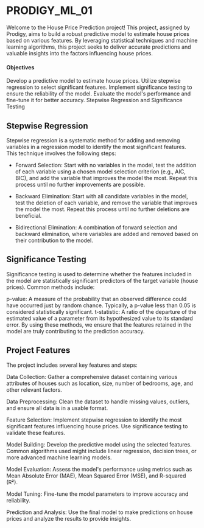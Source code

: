 # PRODIGY_ML_01
Welcome to the House Price Prediction project! This project, assigned by Prodigy, aims to build a robust predictive model to estimate house prices based on various features. By leveraging statistical techniques and machine learning algorithms, this project seeks to deliver accurate predictions and valuable insights into the factors influencing house prices.

#### Objectives
Develop a predictive model to estimate house prices.
Utilize stepwise regression to select significant features.
Implement significance testing to ensure the reliability of the model.
Evaluate the model's performance and fine-tune it for better accuracy.
Stepwise Regression and Significance Testing
## Stepwise Regression
Stepwise regression is a systematic method for adding and removing variables in a regression model to identify the most significant features. This technique involves the following steps:

- Forward Selection: Start with no variables in the model, test the addition of each variable using a chosen model selection criterion (e.g., AIC, BIC), and add the variable that improves the model the most. Repeat this process until no further improvements are possible.

- Backward Elimination: Start with all candidate variables in the model, test the deletion of each variable, and remove the variable that improves the model the most. Repeat this process until no further deletions are beneficial.

- Bidirectional Elimination: A combination of forward selection and backward elimination, where variables are added and removed based on their contribution to the model.

## Significance Testing
Significance testing is used to determine whether the features included in the model are statistically significant predictors of the target variable (house prices). Common methods include:

p-value: A measure of the probability that an observed difference could have occurred just by random chance. Typically, a p-value less than 0.05 is considered statistically significant.
t-statistic: A ratio of the departure of the estimated value of a parameter from its hypothesized value to its standard error.
By using these methods, we ensure that the features retained in the model are truly contributing to the prediction accuracy.

## Project Features
The project includes several key features and steps:

Data Collection: Gather a comprehensive dataset containing various attributes of houses such as location, size, number of bedrooms, age, and other relevant factors.

Data Preprocessing: Clean the dataset to handle missing values, outliers, and ensure all data is in a usable format.

Feature Selection: Implement stepwise regression to identify the most significant features influencing house prices. Use significance testing to validate these features.

Model Building: Develop the predictive model using the selected features. Common algorithms used might include linear regression, decision trees, or more advanced machine learning models.

Model Evaluation: Assess the model's performance using metrics such as Mean Absolute Error (MAE), Mean Squared Error (MSE), and R-squared (R²).

Model Tuning: Fine-tune the model parameters to improve accuracy and reliability.

Prediction and Analysis: Use the final model to make predictions on house prices and analyze the results to provide insights.
